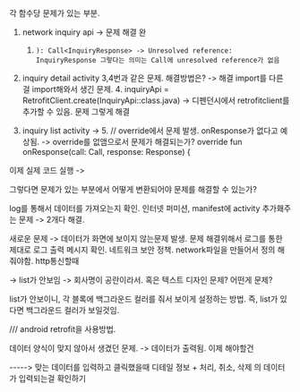 


각 함수당 문제가 있는 부분.
1. network inquiry api -> 문제 해결 완
   1.     ): Call<InquiryResponse> -> Unresolved reference: InquiryResponse 그렇다는 의미는 Call에 unresolved reference가 없음

3. inquiry detail activity 3,4번과 같은 문제. 해결방법은? -> 해결 import를 다른 걸 import해와서 생긴 문제.
   4.         inquiryApi = RetrofitClient.create(InquiryApi::class.java) -> 디펜던시에서 retrofitclient를 추가할 수 있음. 문제 그렇게 해결 

4. inquiry list activity -> 
   5.             // override에서 문제 발생. onResponse가 없다고 예상됨. -> override를 없앰으로서 문제가 해결되는가?
            override fun onResponse(call: Call<InquiryResponse>, response: Response<InquiryResponse>) {


이제 실제 코드 실행 ->


   
그렇다면 문제가 있는 부분에서 어떻게 변환되어야 문제를 해결할 수 있는가?


log를 통해서 데이터를 가져오는지 확인.
인터넷 퍼미션,  manifest에 activity 추가홰주는 문제 -> 2개다 해결. 

새로운 문제 -> 데이터가 화면에 보이지 않는문제 발생. 문제 해결위해서 로그를 통한 제대로 로그 출력 메시지 확인.
네트워크 보안 정책. network파일을 만들어서 정의 해줘야함. http통신할때 


-> list가 안보임 -> 회사명이 공란이라서. 혹은 텍스트 디자인 문제? 어떤게 문제?

list가 안보이니, 각 블록에 백그라운드 컬러를 줘서 보이게 설정하는 방법. 즉, list가 있다면 백그라운드 컬러가 보일것임.

///
android retrofit을 사용방법.


<clear> 데이터 양식이 맞지 않아서 생겼던 문제. -> 데이터가 출력됨. 이제 해야할건

-----> 맞는 데이터를 입력하고 클릭했을때 디테일 정보 + 처리, 취소, 삭제 의 데이터가 입력되는걸 확인하기



